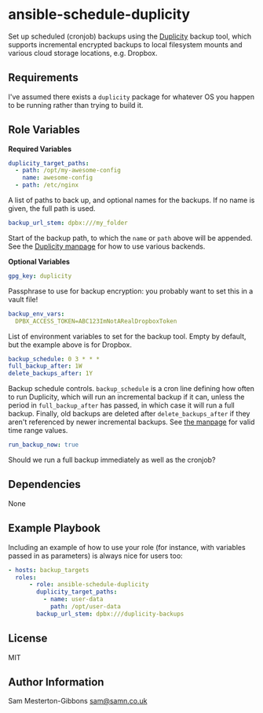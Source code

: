 ansible-schedule-duplicity
=========

Set up scheduled (cronjob) backups using the [Duplicity](http://duplicity.nongnu.org/) backup tool, which supports
incremental encrypted backups to local filesystem mounts and various cloud storage locations, e.g. Dropbox.

Requirements
------------

I've assumed there exists a `duplicity` package for whatever OS you happen to be running rather than trying to build it.

Role Variables
--------------

**Required Variables**

```yaml
duplicity_target_paths:
  - path: /opt/my-awesome-config
    name: awesome-config
  - path: /etc/nginx
```
A list of paths to back up, and optional names for the backups. If no name is given, the full path is used.

```yaml
backup_url_stem: dpbx:///my_folder
```
Start of the backup path, to which the `name` or `path` above will be appended. See the
[Duplicity manpage](http://duplicity.nongnu.org/vers7/duplicity.1.html) for how to use various backends.

**Optional Variables**
```yaml
gpg_key: duplicity
```
Passphrase to use for backup encryption: you probably want to set this in a vault file!

```yaml
backup_env_vars:
  DPBX_ACCESS_TOKEN=ABC123ImNotARealDropboxToken
```
List of environment variables to set for the backup tool. Empty by default, but the example above is for Dropbox.

```yaml
backup_schedule: 0 3 * * *
full_backup_after: 1W
delete_backups_after: 1Y
```
Backup schedule controls. `backup_schedule` is a cron line defining how often to run Duplicity, which will run an
incremental backup if it can, unless the period in `full_backup_after` has passed, in which case it will run a full
backup. Finally, old backups are deleted after `delete_backups_after` if they aren't referenced by newer incremental
backups. See [the manpage](http://duplicity.nongnu.org/vers7/duplicity.1.html#sect8_) for valid time range values.

```yaml
run_backup_now: true
```
Should we run a full backup immediately as well as the cronjob?

Dependencies
------------

None

Example Playbook
----------------

Including an example of how to use your role (for instance, with variables passed in as parameters) is always nice for users too:

```yaml
- hosts: backup_targets
  roles:
      - role: ansible-schedule-duplicity
        duplicity_target_paths:
          - name: user-data
            path: /opt/user-data
        backup_url_stem: dpbx:///duplicity-backups
```

License
-------

MIT

Author Information
------------------

Sam Mesterton-Gibbons <sam@samn.co.uk>